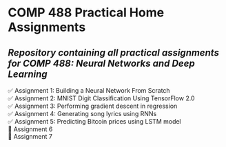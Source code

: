 # COMP 488 Practical Home Assignments
## *Repository containing all practical assignments for COMP 488: Neural Networks and Deep Learning*

✅ Assignment 1: Building a Neural Network From Scratch\
✅ Assignment 2: MNIST Digit Classification Using TensorFlow 2.0\
✅ Assignment 3: Performing gradient descent in regression\
✅ Assignment 4: Generating song lyrics using RNNs\
✅ Assignment 5: Predicting Bitcoin prices using LSTM model\
🚧 Assignment 6\
🚧 Assignment 7
